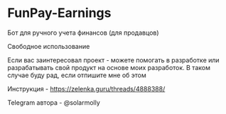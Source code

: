 # FunPay-Earnings
Бот для ручного учета финансов (для продавцов)

Свободное использование

Если вас заинтересовал проект - можете помогать в разработке или разрабатывать свой продукт на основе моих разработок. В таком случае буду рад, если отпишите мне об этом

Инструкция - https://zelenka.guru/threads/4888388/

Telegram автора - @solarmolly
